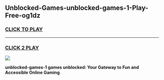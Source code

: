 
## Unblocked-Games-unblocked-games-1-Play-Free-og1dz
<h3>
<a href="https://premium76.site?title=unblocked-games-1&ref=22A">CLICK TO PLAY</a></h3>
<hr>

<h3>
<a href="https://premium76.site?title=unblocked-games-1&ref=22A">CLICK 2 PLAY</a>
  
</h3>

<a href="https://premium76.site?title=unblocked-games-1&ref=22A"><img src="https://clearcache.store/games.png"></a>


**unblocked-games-1 games unblocked: Your Gateway to Fun and Accessible Online Gaming**
